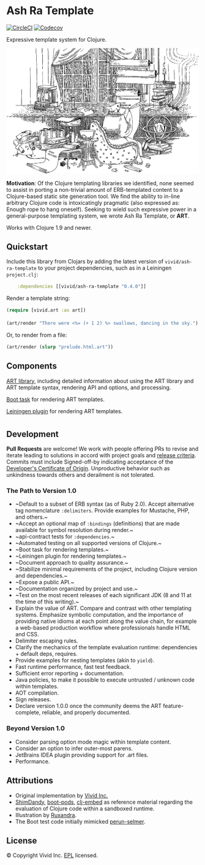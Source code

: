 # Ash Ra Template

[![CircleCI](https://circleci.com/gh/vivid-inc/ash-ra-template/tree/master.svg?style=svg)](https://circleci.com/gh/vivid-inc/ash-ra-template/tree/master)
[![Codecov](https://codecov.io/gh/vivid-inc/ash-ra-template/branch/master/graph/badge.svg)](https://codecov.io/gh/vivid-inc/ash-ra-template)

Expressive template system for Clojure.

![](workshop.png)

**Motivation**: Of the Clojure templating libraries we identified, none seemed to assist in porting a non-trivial amount of ERB-templated content to a Clojure-based static site generation tool.
We find the ability to in-line arbitrary Clojure code is intoxicatingly pragmatic (also expressed as: Enough rope to hang oneself).
Seeking to wield such expressive power in a general-purpose templating system, we wrote Ash Ra Template, or **ART**.

Works with Clojure 1.9 and newer.



## Quickstart

Include this library from Clojars by adding the latest version of ``vivid/ash-ra-template`` to your project dependencies, such as in a Leiningen ``project.clj``:
```clojure
    :dependencies [[vivid/ash-ra-template "0.4.0"]]
```

Render a template string:
```clojure
(require [vivid.art :as art])

(art/render "There were <%= (+ 1 2) %> swallows, dancing in the sky.")
```

Or, to render from a file:
```clojure
(art/render (slurp "prelude.html.art"))
```

## Components
[ART library](ash-ra-template/README.md), including detailed information about using the ART library and ART template syntax, rendering API and options, and processing.

[Boot task](boot-art/README.md) for rendering ART templates.

[Leiningen plugin](lein-art/README.md) for rendering ART templates.



#
## Development

**Pull Requests** are welcome!
We work with people offering PRs to revise and iterate leading to solutions in accord with project goals and [release criteria](QUALITY.md).
Commits must include Signed-off-by indicating acceptance of the [Developer's Certificate of Origin](DCO.txt).
Unproductive behavior such as unkindness towards others and derailment is not tolerated.

### The Path to Version 1.0

- ~Default to a subset of ERB syntax (as of Ruby 2.0). Accept alternative tag nomenclature ``:delimiters``. Provide examples for Mustache, PHP, and others.~
- ~Accept an optional map of ``:bindings`` (definitions) that are made available for symbol resolution during render.~
- ~api-contract tests for ``:dependencies``.~
- ~Automated testing on all supported versions of Clojure.~
- ~Boot task for rendering templates.~
- ~Leiningen plugin for rendering templates.~
- ~Document approach to quality assurance.~
- ~Stabilize minimal requirements of the project, including Clojure version and dependencies.~
- ~Expose a public API.~
- ~Documentation organized by project and use.~
- ~Test on the most recent releases of each significant JDK (8 and 11 at the time of this writing).~
- Explain the value of ART. Compare and contrast with other templating systems. Emphasize symbolic computation, and the importance of providing native idioms at each point along the value chain, for example a web-based production workflow where professionals handle HTML and CSS.
- Delimiter escaping rules.
- Clarify the mechanics of the template evaluation runtime: dependencies + default deps, requires.
- Provide examples for nesting templates (akin to `yield`).
- Fast runtime performance, fast test feedback.
- Sufficient error reporting + documentation.
- Java policies, to make it possible to execute untrusted / unknown code within templates.
- AOT compilation.
- Sign releases.
- Declare version 1.0.0 once the community deems the ART feature-complete, reliable, and properly documented.

### Beyond Version 1.0

- Consider parsing option mode magic within template content.
- Consider an option to infer outer-most parens.
- JetBrains IDEA plugin providing support for .art files.
- Performance.



## Attributions

- Original implementation by [Vivid Inc.](https://vivid-inc.net)
- [ShimDandy](https://github.com/projectodd/shimdandy), [boot-pods](https://github.com/boot-clj/boot/wiki/Pods), [clj-embed](https://github.com/RutledgePaulV/clj-embed) as reference material regarding the evaluation of Clojure code within a sandboxed runtime.
- Illustration by [Ruxandra](https://www.instagram.com/chocolatechiphelmet/).
- The Boot test code initially mimicked [perun-selmer](https://github.com/rwstauner/perun-selmer).



## License

© Copyright Vivid Inc.
[EPL](LICENSE.txt) licensed.
